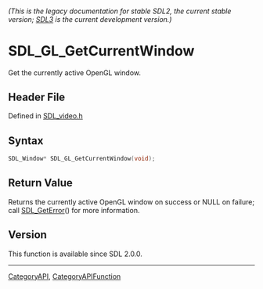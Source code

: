 ###### (This is the legacy documentation for stable SDL2, the current stable version; [SDL3](https://wiki.libsdl.org/SDL3/) is the current development version.)
# SDL_GL_GetCurrentWindow

Get the currently active OpenGL window.

## Header File

Defined in [SDL_video.h](https://github.com/libsdl-org/SDL/blob/SDL2/include/SDL_video.h)

## Syntax

```c
SDL_Window* SDL_GL_GetCurrentWindow(void);

```

## Return Value

Returns the currently active OpenGL window on success or NULL on failure;
call [SDL_GetError](SDL_GetError)() for more information.

## Version

This function is available since SDL 2.0.0.

----
[CategoryAPI](CategoryAPI), [CategoryAPIFunction](CategoryAPIFunction)

